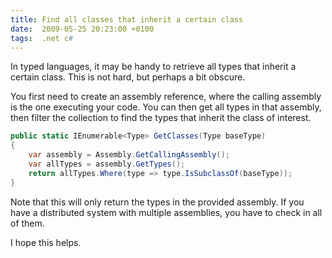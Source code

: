 ```yaml
---
title: Find all classes that inherit a certain class
date:  2009-05-25 20:23:00 +0100
tags:  .net c#
---
```


In typed languages, it may be handy to retrieve all types that inherit a certain
class. This is not hard, but perhaps a bit obscure.

You first need to create an assembly reference, where the calling assembly is the
one executing your code. You can then get all types in that assembly, then filter
the collection to find the types that inherit the class of interest.

```csharp
public static IEnumerable<Type> GetClasses(Type baseType)
{
    var assembly = Assembly.GetCallingAssembly();
    var allTypes = assembly.GetTypes();
    return allTypes.Where(type => type.IsSubclassOf(baseType));
}
```

Note that this will only return the types in the provided assembly. If you have a
distributed system with multiple assemblies, you have to check in all of them.

I hope this helps.